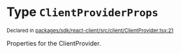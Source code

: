 # Type `ClientProviderProps`
<sub>Declared in [packages/sdk/react-client/src/client/ClientProvider.tsx:21](https://github.com/dxos/dxos/blob/56c97ac85/packages/sdk/react-client/src/client/ClientProvider.tsx#L21)</sub>


Properties for the ClientProvider.



